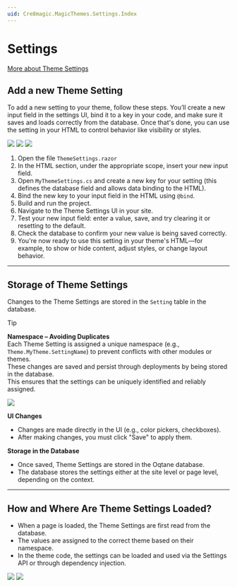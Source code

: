 ```yaml
---
uid: Cre8magic.MagicThemes.Settings.Index
---
```


# Settings

[More about Theme Settings](xref:OqtaneThemes.ThemeSettings.Index)
  
## Add a new Theme Setting

To add a new setting to your theme, follow these steps. You’ll create a new input field in the settings UI, bind it to a key in your code, and make sure it saves and loads correctly from the database. Once that's done, you can use the setting in your HTML to control behavior like visibility or styles.

<div gallery="gallery03">
  <img src="./assets/theme-settings-add_1.webp" data-caption="Add new Html">
  <img src="./assets/theme-settings-add_2.webp" data-caption="Add the new Key">
  <img src="./assets/theme-settings-add_3.webp" data-caption="Show in the UI">
</div>

1. Open the file `ThemeSettings.razor`
2. In the HTML section, under the appropriate scope, insert your new input field.
3. Open `MyThemeSettings.cs` and create a new key for your setting (this defines the database field and allows data binding to the HTML).
4. Bind the new key to your input field in the HTML using `@bind`.
5. Build and run the project.
6. Navigate to the Theme Settings UI in your site.
7. Test your new input field: enter a value, save, and try clearing it or resetting to the default.
8. Check the database to confirm your new value is being saved correctly.
9. You're now ready to use this setting in your theme's HTML—for example, to show or hide content, adjust styles, or change layout behavior.

---

## Storage of Theme Settings

Changes to the Theme Settings are stored in the `Setting` table in the database.

> [!TIP]
> **Namespace – Avoiding Duplicates**  
> Each Theme Setting is assigned a unique namespace (e.g., `Theme.MyTheme.SettingName`) to prevent conflicts with other modules or themes.  
> These changes are saved and persist through deployments by being stored in the database.  
> This ensures that the settings can be uniquely identified and reliably assigned.

<div gallery="gallery02">
  <img src="./assets/theme-settings-db.webp" data-caption="Db Changes">
</div>

**UI Changes**

- Changes are made directly in the UI (e.g., color pickers, checkboxes).
- After making changes, you must click "Save" to apply them.

**Storage in the Database**

- Once saved, Theme Settings are stored in the Oqtane database.
- The database stores the settings either at the site level or page level, depending on the context.

---

## How and Where Are Theme Settings Loaded?

- When a page is loaded, the Theme Settings are first read from the database.
- The values are assigned to the correct theme based on their namespace.
- In the theme code, the settings can be loaded and used via the Settings API or through dependency injection.

<div gallery="gallery01">
  <img src="./assets/theme-settings-load_1.webp" data-caption="Load Settings">
  <img src="./assets/theme-settings-load_2.webp" data-caption="Show ThemeSettings Type">
</div>
